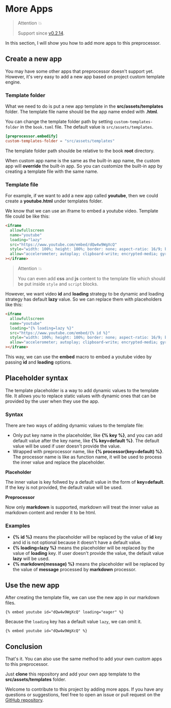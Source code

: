 # More Apps

> Attention 💥
>
> Support since [v0.2.14](https://github.com/MR-Addict/mdbook-embedify/releases/tag/0.2.14).

In this section, I will show you how to add more apps to this preprocessor.

## Create a new app

You may have some other apps that preprocessor doesn't support yet. However, it's very easy to add a new app based on project custom template engine.

### Template folder

What we need to do is put a new app template in the **src/assets/templates** folder. The template file name should be the app name ended with **.html**.

You can change the template folder path by setting `custom-templates-folder` in the `book.toml` file. The default value is `src/assets/templates`.

```toml
[preprocessor.embedify]
custom-templates-folder = "src/assets/templates"
```

The template folder path shoulde be relative to the book **root** directory.

When custom app name is the same as the built-in app name, the custom app will **override** the built-in app. So you can customize the built-in app by creating a template file with the same name.

### Template file

For example, if we want to add a new app called **youtube**, then we could create a **youtube.html** under templates folder.

We know that we can use an iframe to embed a youtube video. Template file could be like this:

```html
<iframe
  allowfullscreen
  name="youtube"
  loading="lazy"
  src="https://www.youtube.com/embed/dQw4w9WgXcQ"
  style="width: 100%; height: 100%; border: none; aspect-ratio: 16/9; border-radius: 1rem; background: black"
  allow="accelerometer; autoplay; clipboard-write; encrypted-media; gyroscope; picture-in-picture; web-share"
></iframe>
```

> Attention 💥
>
> You can even add **css** and **js** content to the template file which should be put inside `style` and `script` blocks.

However, we want video **id** and **loading** strategy to be dynamic and loading strategy has default **lazy** value. So we can replace them with placeholders like this:

```html
<iframe
  allowfullscreen
  name="youtube"
  loading="{% loading=lazy %}"
  src="https://www.youtube.com/embed/{% id %}"
  style="width: 100%; height: 100%; border: none; aspect-ratio: 16/9; border-radius: 1rem; background: black"
  allow="accelerometer; autoplay; clipboard-write; encrypted-media; gyroscope; picture-in-picture; web-share"
></iframe>
```

This way, we can use the **embed** macro to embed a youtube video by passing **id** and **loading** options.

## Placeholder syntax

The template placeholder is a way to add dynamic values to the template file. It allows you to replace static values with dynamic ones that can be provided by the user when they use the app.

### Syntax

There are two ways of adding dynamic values to the template file:

- Only put key name in the placeholder, like **{% key %}**, and you can add default value after the key name, like **{% key=default %}**. The default value will be used if user doesn't provide the value.
- Wrapped with preprocessor name, like **{% processor(key=default) %}**. The processor name is like as function name, it will be used to process the inner value and replace the placeholder.

**Placeholder**

The inner value is key follwed by a default value in the form of **key=default**. If the key is not provided, the default value will be used.

**Preprocessor**

Now only **markdown** is supported, markdown will treat the inner value as markdown content and render it to be html.

### Examples

- **{% id %}** means the placeholder will be replaced by the value of **id** key and id is not optional because it doesn't have a default value.
- **{% loading=lazy %}** means the placeholder will be replaced by the value of **loading** key. If user doesn't provide the value, the default value **lazy** will be used.
- **{% markdown(message) %}** means the placeholder will be replaced by the value of **message** processed by **markdown** processor.

## Use the new app

After creating the template file, we can use the new app in our markdown files.

<!-- embed ignore begin -->

```text
{% embed youtube id="dQw4w9WgXcQ" loading="eager" %}
```

Because the `loading` key has a default value `lazy`, we can omit it.

```text
{% embed youtube id="dQw4w9WgXcQ" %}
```

<!-- embed ignore end -->

## Conclusion

That's it. You can also use the same method to add your own custom apps to this preprocessor.

Just **clone** this repository and add your own app template to the **src/assets/templates** folder.

Welcome to contribute to this project by adding more apps. If you have any questions or suggestions, feel free to open an issue or pull request on the [GitHub repository](https://github.com/mr-addict/mdbook-embedify).
